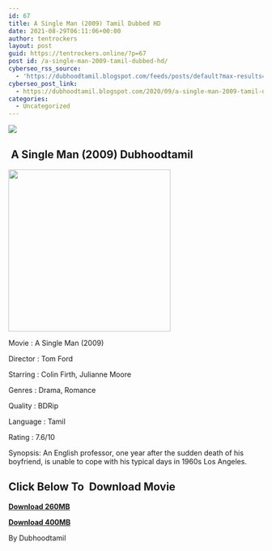 ```yaml
---
id: 67
title: A Single Man (2009) Tamil Dubbed HD
date: 2021-08-29T06:11:06+00:00
author: tentrockers
layout: post
guid: https://tentrockers.online/?p=67
post id: /a-single-man-2009-tamil-dubbed-hd/
cyberseo_rss_source:
  - 'https://dubhoodtamil.blogspot.com/feeds/posts/default?max-results=150&start-index=1'
cyberseo_post_link:
  - https://dubhoodtamil.blogspot.com/2020/09/a-single-man-2009-tamil-dubbed-hd.html
categories:
  - Uncategorized
---
```

<div class="media_block">
  <img src="https://1.bp.blogspot.com/-w6jmJcCEBvI/X2LYmxS94zI/AAAAAAAACdw/K7OWpAtH0OER0WEaihhULfKRerDuZmO2QCNcBGAsYHQ/s72-c/MV5BMzU5MTk4MjQ2M15BMl5BanBnXkFtZTcwNDU0MzEwMw%2540%2540._V1_.jpg" class="media_thumbnail" />
</div>

## &nbsp;A Single Man (2009) Dubhoodtamil

<div class="separator">
  <a href="https://1.bp.blogspot.com/-w6jmJcCEBvI/X2LYmxS94zI/AAAAAAAACdw/K7OWpAtH0OER0WEaihhULfKRerDuZmO2QCNcBGAsYHQ/s2048/MV5BMzU5MTk4MjQ2M15BMl5BanBnXkFtZTcwNDU0MzEwMw%2540%2540._V1_.jpg" imageanchor="1"><img border="0" data-original-height="2048" data-original-width="1382" height="320" src="https://1.bp.blogspot.com/-w6jmJcCEBvI/X2LYmxS94zI/AAAAAAAACdw/K7OWpAtH0OER0WEaihhULfKRerDuZmO2QCNcBGAsYHQ/s320/MV5BMzU5MTk4MjQ2M15BMl5BanBnXkFtZTcwNDU0MzEwMw%2540%2540._V1_.jpg" /></a>
</div>

Movie	<span></span>:	<span></span>A Single Man (2009)&nbsp;

Director	<span></span>:	<span></span>Tom Ford&nbsp;

Starring	<span></span>:	<span></span>Colin Firth, Julianne Moore&nbsp;

Genres	<span></span>:	<span></span>Drama, Romance&nbsp;

Quality	<span></span>:	<span></span>BDRip&nbsp;

Language	<span></span>:	<span></span>Tamil&nbsp;

Rating	<span></span>:	<span></span>7.6/10&nbsp;

Synopsis: An English professor, one year after the sudden death of his boyfriend, is unable to cope with his typical days in 1960s Los Angeles.

## **<span>Click Below To&nbsp; Download Movie</span>**

**<span><a href="https://oncehelp.com/singleman-1" target="_blank" rel="noopener">Download 260MB</a></span>**

**<span><a href="https://oncehelp.com/singleman-2" target="_blank" rel="noopener">Download 400MB</a></span>**

By Dubhoodtamil